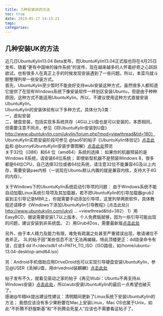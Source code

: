```yaml
---
title: 几种安装UK的方法
toc: true
date: 2019-05-17 14:13:21
tags:
categories:
---
```






## 几种安装UK的方法   
近几日UbuntuKylin13.04 Beta发布，而UbuntuKylin13.04正式版也将在4月25日发布，随着“更有中国味的操作系统”的宣传，现在越来越多的人怀着好奇之心跃跃欲试，也有很多人在真正上手的时候发现安装遇到了一些问题。所以，本菜鸟就斗胆整理列举一些安装方式。   
首先，UbuntuKylin至少暂时不能良好支持wubi安装这种方式，虽然很多人都知道它提供了在现有Windows系统下像安装软件一样划区安装Ubuntu，但是由于种种原因，这种方式不能适用UbuntuKylin。所以，不建议使用这种方式直接安装UbuntuKylin。   
UbuntuKylin的安装体验有以下多种方式，具体分为3类：   
一，虚拟安装   
二，硬盘安装，包括实现多系统共存（4G以上U盘也是可以安装的，本质相同，但需要注意不同点，参见《将UbuntuKylin安装到U盘》http://www.ubuntukylin.com/ukylin/forum.php?mod=viewthread&tid=180）
UbuntuKylin实质安装阶段可参见
@tao61的帖子《UbuntuKylin体验记》[点击此处](http://www.ubuntukylin.com/ukylin/forum.php?mod=viewthread&tid=153)和
@bunny《UbuntuKylin安装步骤图解》[点击此处](http://www.ubuntukylin.com/ukylin/forum.php?mod=viewthread&tid=147)预览  
关于32位（i386）和64 位（amd64）系统的选择：
       如果你的机器预装的是Windows 8系统，请安装64位系统；
       即使新型机器不是预装Windows 8，很多都是64位CPU，自己选择32位或者64位系统，请注意32位不能兼容4G及以上内存，需要安装pae内核（一说现在Ubuntu默认内置的就是兼容内核，支持大于4G的内存）。
      
关于Windows下的UbuntuKylin系统启动引导项的问题：
       由于Windows系统不能自动加载Linux系统引导项及其加载器，若不把UbuntuKylin的引导加载器grub2装到主引导记录MBR上，你就需要手动添加引导项，这里列举两款软件，具体教程还请移步《Windows下添加UbuntuKylin引导教程》[点击此处](
http://www.ubuntukylin.com/ukyli ... =viewthread&tid=382）
      1）用EasyBCD，据说需要安装1.7以上版本，个人免费版就够，因为一些引导可能出现的问题，建议安装到非系统盘。
      2）用Grub4Dos，需要最新版[点击此处](http://download.gna.org/grub4dos/grub4dos-0.4.4-2009-06-20.zip)

另外，由于本人精力及能力有限，难免有疏漏之处甚至严重错误出现，敬请诸位不吝斧正。
3L的帖子因“某些信息不法”无法再编辑，特此顶楼更正：dd烧录命令有误，应是$ dd if=/dev/sdb1 of=PATH_TO_ISO（ISO路径，如/home/ubuntu-13.04-desktop-amd64.iso）

另：Android手机借助应用DriveDroid也可以实现引导硬盘安装UbuntuKylin，参见@USER《丢掉U盘，用drivedroid装麒麟》[点击此处](http://www.ubuntukylin.com/ukylin/forum.php?mod=viewthread&tid=412)

帖子发布不久，就看见驱动之家的帖子《再见Wubi：Ubuntu不再支持从Windows安装》[点击此处](http://news.mydrivers.com/1/259/259231.htm)，所以wubi安装UbuntuKylin的最后一点希望也破灭了。  
感谢@牛精kk提出建设性建议：清明期间更新了Linux系统下安装UbuntuKylin的方法；
       我想应该没有多少果粉要在Mac上安装Linux，Mac OS也属于Unix，如此“不折腾不舒服斯基”和“不折腾会死星人”应该也不需要看这帖子了。
